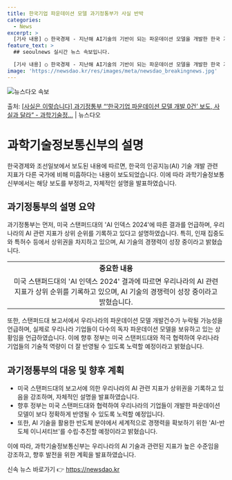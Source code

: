 ```yaml
---
title: 한국기업 파운데이션 모델 과기정통부가 사실 반박
categories:
  - News
excerpt: >
  [기사 내용] ○ 한국경제 - 지난해 AI기술의 기반이 되는 파운데이션 모델을 개발한 한국 기업이 한 곳도 …
feature_text: >
  ## seoulnews 실시간 뉴스 속보입니다.

  [기사 내용] ○ 한국경제 - 지난해 AI기술의 기반이 되는 파운데이션 모델을 개발한 한국 기업이 한 곳도 …
image: 'https://newsdao.kr/res/images/meta/newsdao_breakingnews.jpg'
---
```


![뉴스다오 속보](https://newsdao.kr/res/images/meta/newsdao_breakingnews.jpg)

<p>출처: <a href="https://newsdao.kr/3612" rel="dofollow">[사실은 이렇습니다] 과기정통부 “‘한국기업 파운데이션 모델 개발 0건’ 보도, 사실과 달라” - 과학기술정…</a> | 뉴스다오</p>

<h1>과학기술정보통신부의 설명</h1>

<p data-ke-size="size16">한국경제와 조선일보에서 보도된 내용에 따르면, 한국의 인공지능(AI) 기술 개발 관련 지표가 다른 국가에 비해 미흡하다는 내용이 보도되었습니다. 이에 따라 과학기술정보통신부에서는 해당 보도를 부정하고, 자체적인 설명을 발표하였습니다.</p>

<h2>과기정통부의 설명 요약</h2>

<p data-ke-size="size16">과기정통부는 먼저, 미국 스탠퍼드대의 'AI 인덱스 2024'에 따른 결과를 언급하며, 우리나라의 AI 관련 지표가 상위 순위를 기록하고 있다고 설명하였습니다. 특히, 인재 집중도와 특허수 등에서 상위권을 차지하고 있으며, AI 기술의 경쟁력이 성장 중이라고 밝혔습니다.</p>
<table>
  <tr>
    <td style="text-align: center; height: 17px;"><b>중요한 내용</b></td>
  </tr>
  <tr>
    <td style="text-align: center; height: 17px;">미국 스탠퍼드대의 'AI 인덱스 2024' 결과에 따르면 우리나라의 AI 관련 지표가 상위 순위를 기록하고 있으며, AI 기술의 경쟁력이 성장 중이라고 밝혔습니다.</td>
  </tr>
</table>

<p data-ke-size="size16">또한, 스탠퍼드대 보고서에서 우리나라의 파운데이션 모델 개발건수가 누락될 가능성을 언급하며, 실제로 우리나라 기업들이 다수의 독자 파운데이션 모델을 보유하고 있는 상황임을 언급하였습니다. 이에 향후 정부는 미국 스탠퍼드대와 적극 협력하여 우리나라 기업들의 기술적 역량이 더 잘 반영될 수 있도록 노력할 예정이라고 밝혔습니다.</p>

<h2>과기정통부의 대응 및 향후 계획</h2>

<ul>
  <li>미국 스탠퍼드대의 보고서에 의한 우리나라의 AI 관련 지표가 상위권을 기록하고 있음을 강조하며, 자체적인 설명을 발표하였습니다.</li>
  <li>향후 정부는 미국 스탠퍼드대와 협력하여 우리나라의 기업들이 개발한 파운데이션 모델이 보다 정확하게 반영될 수 있도록 노력할 예정입니다.</li>
  <li>또한, AI 기술을 활용한 반도체 분야에서 세계적으로 경쟁력을 확보하기 위한 'AI-반도체 이니셔티브'를 수립·추진할 예정이라고 밝혔습니다.</li>
</ul>

<p data-ke-size="size16">이에 따라, 과학기술정보통신부는 우리나라의 AI 기술과 관련된 지표가 높은 수준임을 강조하고, 향후 발전을 위한 계획을 발표하였습니다.</p> 

신속 뉴스 바로가기 👉 <a href="https://newsdao.kr" rel="dofollow">https://newsdao.kr</a>


